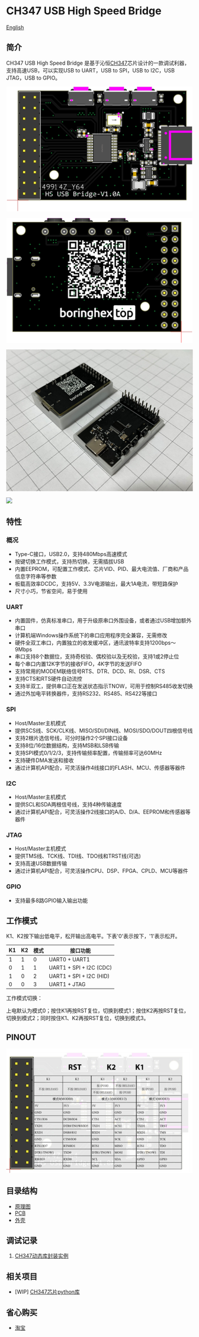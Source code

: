 # CH347 USB High Speed Bridge

[English](README_en.md)

## 简介

CH347 USB High Speed Bridge 是基于沁恒[CH347](https://www.wch.cn/products/CH347.html)芯片设计的一款调试利器，支持高速USB，可以实现USB to UART，USB to SPI，USB to I2C，USB JTAG，USB to GPIO。

![TOP](img/SMT2306162343_T.png)

![BOTTOM](img/SMT2306162343_B.png)

![实物图](img/实物图.jpg)

[![](https://mermaid.ink/img/pako:eNqdVMFu2zAM_RVCpwxw4CQNsM63NEELdzVSRA4wDLkwEe1oiCVPogcURfftk521dQZfugthk0_m4-OznsXBKhKJqLRRFdY7A-Cs5dHheDX_DFt5A2zhnrGM09kylo9pvEXH8d1juv4E0MIBRreE3DjybxmAJNEHa0YFQoHjk_bcq43m15NsX3s46vI49jWR6jppw-QKPFAfe58v7oYrgcxwITAdLmwXm3y40s4zUDl3TwdOXMxXn5qy_7U8kxHky68hrNI2rAGNgnwjc_C6NHjqSzW6Rc9QhT10qL3m8R5N2WX6sKsgmuZYAjs0viAHDrnHtdXjw1TlUk4iCHHaxsA4S-WZbbaW6RDbVbYA39S1dZc77fj681F5Ez-01nklGniDp58Nmb647Z7-g_BD10OuFkPs5u9NO2P5f43BOli9hBodVhR6A6ofjeeKzPs4Z6N8fO3fVhFs2pAFKaohetPZZBKc__tL5_89NupyiQFyDQoZW8l8BNN4Bp5t_ffVKhXTLzKxsYbaGTQ_vZ0VkajIVahV-J-f29xO8JEq2okkPCoqsDnxTuzMS4Biw1Y-mYNI2DUUiaYObWmlsQzCiKQIxEOWlGbrsvMd0V0VkajRfLf2FfPyB78dPT8?type=png)](https://mermaid.live/edit#pako:eNqdVMFu2zAM_RVCpwxw4CQNsM63NEELdzVSRA4wDLkwEe1oiCVPogcURfftk521dQZfugthk0_m4-OznsXBKhKJqLRRFdY7A-Cs5dHheDX_DFt5A2zhnrGM09kylo9pvEXH8d1juv4E0MIBRreE3DjybxmAJNEHa0YFQoHjk_bcq43m15NsX3s46vI49jWR6jppw-QKPFAfe58v7oYrgcxwITAdLmwXm3y40s4zUDl3TwdOXMxXn5qy_7U8kxHky68hrNI2rAGNgnwjc_C6NHjqSzW6Rc9QhT10qL3m8R5N2WX6sKsgmuZYAjs0viAHDrnHtdXjw1TlUk4iCHHaxsA4S-WZbbaW6RDbVbYA39S1dZc77fj681F5Ez-01nklGniDp58Nmb647Z7-g_BD10OuFkPs5u9NO2P5f43BOli9hBodVhR6A6ofjeeKzPs4Z6N8fO3fVhFs2pAFKaohetPZZBKc__tL5_89NupyiQFyDQoZW8l8BNN4Bp5t_ffVKhXTLzKxsYbaGTQ_vZ0VkajIVahV-J-f29xO8JEq2okkPCoqsDnxTuzMS4Biw1Y-mYNI2DUUiaYObWmlsQzCiKQIxEOWlGbrsvMd0V0VkajRfLf2FfPyB78dPT8)

## 特性

### 概况

- Type-C接口，USB2.0，支持480Mbps高速模式
- 按键切换工作模式，支持热切换，无需插拔USB
- 内置EEPROM，可配置工作模式、芯片VID、PID、最大电流值、厂商和产品信息字符串等参数
- 板载高效率DCDC，支持5V、3.3V电源输出，最大1A电流，带短路保护
- 尺寸小巧，节省空间，易于使用

### UART

- 内置固件，仿真标准串口，用于升级原串口外围设备，或者通过USB增加额外串口
- 计算机端Windows操作系统下的串口应用程序完全兼容，无需修改
- 硬件全双工串口，内置独立的收发缓冲区，通讯波特率支持1200bps～9Mbps
- 串口支持8个数据位，支持奇校验、偶校验以及无校验，支持1或2停止位
- 每个串口内置12K字节的接收FIFO，4K字节的发送FIFO
- 支持常用的MODEM联络信号RTS、DTR、DCD、RI、DSR、CTS
- 支持CTS和RTS硬件自动流控
- 支持半双工，提供串口正在发送状态指示TNOW，可用于控制RS485收发切换
- 通过外加电平转换器件，支持RS232、RS485、RS422等接口

### SPI

- Host/Master主机模式
- 提供SCS线、SCK/CLK线、MISO/SDI/DIN线、MOSI/SDO/DOUT四根信号线
- 支持2根片选信号线，可分时操作2个SPI接口设备
- 支持8位/16位数据结构，支持MSB和LSB传输
- 支持SPI模式0/1/2/3，支持传输频率配置，传输频率可达60MHz
- 支持硬件DMA发送和接收
- 通过计算机API配合，可灵活操作4线接口的FLASH、MCU、传感器等器件

### I2C

- Host/Master主机模式
- 提供SCL和SDA两根信号线，支持4种传输速度
- 通过计算机API配合，可灵活操作2线接口的A/D、D/A、EEPROM和传感器等器件

### JTAG

- Host/Master主机模式
- 提供TMS线、TCK线、TDI线、TDO线和TRST线(可选)
- 支持高速USB数据传输
- 通过计算机API配合，可灵活操作CPU、DSP、FPGA、CPLD、MCU等器件

### GPIO

- 支持最多8路GPIO输入输出功能

## 工作模式

K1、K2按下输出低电平，松开输出高电平。下表'0'表示按下，'1'表示松开。

| K1 | K2 | 模式 | 接口功能                     |
|----|----|----|--------------------------|
| 1  | 1  | 0  | UART0 + UART1            |
| 0  | 1  | 1  | UART1 + SPI + I2C (CDC)  |
| 1  | 0  | 2  | UART1 + SPI + I2C (HID)  |
| 0  | 0  | 3  | UART1 + JTAG             |

工作模式切换：

上电默认为模式0；按住K1再按RST复位，切换到模式1；按住K2再按RST复位，切换到模式2；同时按住K1、K2再按RST复位，切换到模式3。

## PINOUT

![PINOUT](img/PINOUT.jpg)

## 目录结构

- [原理图](./sch/)
- [PCB](./pcb/)
- [外壳](./3d/)

## 调试记录

1. [CH347动态库封装实例](https://mp.weixin.qq.com/s?__biz=MzA3NzMyNTIyOA==&mid=2651481701&idx=1&sn=2ddf1ce70703550bbcaeb7bed4aa0211&chksm=84ad70a6b3daf9b036b859b8b4c621c7a8db6a32ca1e04bd9369b7dc125e17ed16f3ebddc608#rd)

## 相关项目

- [WIP] [CH347芯片python库](https://github.com/pengwon/ch347-py)

## 省心购买

- [淘宝](https://item.taobao.com/item.htm?ft=t&id=728211233931)
